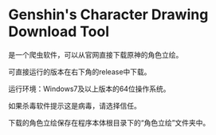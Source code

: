# Genshin's Character Drawing Download Tool
是一个爬虫软件，可以从官网直接下载原神的角色立绘。

可直接运行的版本在右下角的release中下载。

运行环境：Windows7及以上版本的64位操作系统。

如果杀毒软件提示这是病毒，请选择信任。

下载的角色立绘保存在程序本体根目录下的“角色立绘”文件夹中。
